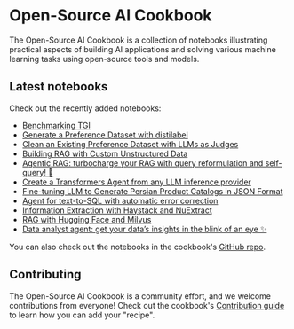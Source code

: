 # Open-Source AI Cookbook

The Open-Source AI Cookbook is a collection of notebooks illustrating practical aspects of building AI
applications and solving various machine learning tasks using open-source tools and models.

## Latest notebooks

Check out the recently added notebooks:

- [Benchmarking TGI](benchmarking_tgi)
- [Generate a Preference Dataset with distilabel](generate_preference_dataset_distilabel)
- [Clean an Existing Preference Dataset with LLMs as Judges](clean_dataset_judges_distilabel)
- [Building RAG with Custom Unstructured Data](rag_with_unstructured_data)
- [Agentic RAG: turbocharge your RAG with query reformulation and self-query! 🚀](agent_rag)
- [Create a Transformers Agent from any LLM inference provider](agent_change_llm)
- [Fine-tuning LLM to Generate Persian Product Catalogs in JSON Format](fine_tuning_llm_to_generate_persian_product_catalogs_in_json_format)
- [Agent for text-to-SQL with automatic error correction](agent_text_to_sql)
- [Information Extraction with Haystack and NuExtract](information_extraction_haystack_nuextract)
- [RAG with Hugging Face and Milvus](rag_with_hf_and_milvus)
- [Data analyst agent: get your data’s insights in the blink of an eye ✨](agent_data_analyst)


You can also check out the notebooks in the cookbook's [GitHub repo](https://github.com/huggingface/cookbook).

## Contributing

The Open-Source AI Cookbook is a community effort, and we welcome contributions from everyone!
Check out the cookbook's [Contribution guide](https://github.com/huggingface/cookbook/blob/main/README.md) to learn
how you can add your "recipe".
